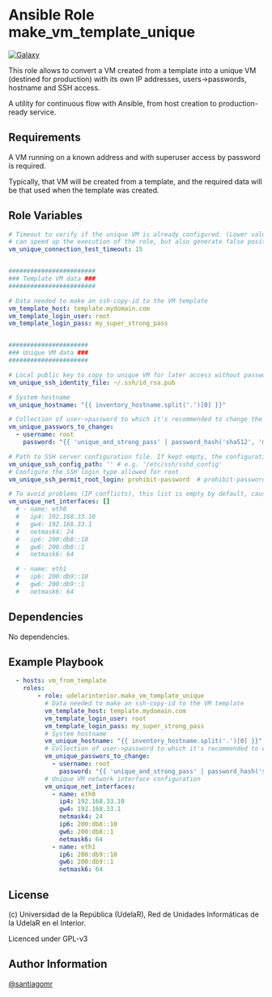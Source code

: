 Ansible Role make_vm_template_unique
=========

[![Galaxy](https://img.shields.io/badge/galaxy-UdelaRInterior.make__vm__template__unique-blue.svg)](https://galaxy.ansible.com/udelarinterior/make_vm_template_unique)

This role allows to convert a VM created from a template into a unique VM (destined for production) with its own IP addresses, users->passwords, hostname and SSH access.

A utility for continuous flow with Ansible, from host creation to production-ready service.


Requirements
------------

A VM running on a known address and with superuser access by password is required.

Typically, that VM will be created from a template, and the required data will be that used when the template was created.

Role Variables
--------------

```yaml
# Timeout to verify if the unique VM is already configured. (Lower values
# can speed up the execution of the role, but also generate false positives)
vm_unique_connection_test_timeout: 15


########################
### Template VM data ###
########################

# Data needed to make an ssh-copy-id to the VM template
vm_template_host: template.mydomain.com
vm_template_login_user: root
vm_template_login_pass: my_super_strong_pass


######################
### Unique VM data ###
######################

# Local public key to copy to unique VM for later access without password
vm_unique_ssh_identity_file: ~/.ssh/id_rsa.pub

# System hostname
vm_unique_hostname: "{{ inventory_hostname.split('.')[0] }}"

# Collection of user->password to which it's recommended to change the default password for security
vm_unique_passwors_to_change:
  - username: root
    password: "{{ 'unique_and_strong_pass' | password_hash('sha512', 'my_custom_salt') }}"

# Path to SSH server configuration file. If kept empty, the configuration task will be skipped
vm_unique_ssh_config_path: '' # e.g. '/etc/ssh/sshd_config'
# Configure the SSH login type allowed for root
vm_unique_ssh_permit_root_login: prohibit-password  # prohibit-password - no - yes

# To avoid problems (IP conflicts), this list is empty by default, causing the related task to be skipped
vm_unique_net_interfaces: []
  # - name: eth0
  #   ip4: 192.168.33.10
  #   gw4: 192.168.33.1
  #   netmask4: 24
  #   ip6: 200:db8::10
  #   gw6: 200:db8::1
  #   netmask6: 64

  # - name: eth1
  #   ip6: 200:db9::10
  #   gw6: 200:db9::1
  #   netmask6: 64
```

Dependencies
------------

No dependencies.

Example Playbook
----------------

```yaml
  - hosts: vm_from_template
    roles:
        - role: udelarinterior.make_vm_template_unique
          # Data needed to make an ssh-copy-id to the VM template
          vm_template_host: template.mydomain.com
          vm_template_login_user: root
          vm_template_login_pass: my_super_strong_pass
          # System hostname
          vm_unique_hostname: "{{ inventory_hostname.split('.')[0] }}"
          # Collection of user->password to which it's recommended to change the default password for security
          vm_unique_passwors_to_change:
            - username: root
              password: "{{ 'unique_and_strong_pass' | password_hash('sha512', 'my_custom_salt') }}"
          # Unique VM network interface configuration
          vm_unique_net_interfaces:
            - name: eth0
              ip4: 192.168.33.10
              gw4: 192.168.33.1
              netmask4: 24
              ip6: 200:db8::10
              gw6: 200:db8::1
              netmask6: 64
            - name: eth1
              ip6: 200:db9::10
              gw6: 200:db9::1
              netmask6: 64
```

License
-------

(c) Universidad de la República (UdelaR), Red de Unidades Informáticas de la UdelaR en el Interior.

Licenced under GPL-v3

Author Information
------------------

[@santiagomr](https://github.com/santiagomr)
